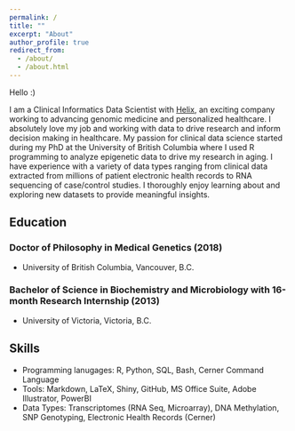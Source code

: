 ```yaml
---
permalink: /
title: ""
excerpt: "About"
author_profile: true
redirect_from: 
  - /about/
  - /about.html
---
```


Hello :)

I am a Clinical Informatics Data Scientist with [Helix](https://www.helix.com/), an exciting company working to advancing genomic medicine and personalized healthcare. I absolutely love my job and working with data to drive research and inform decision making in healthcare. My passion for clinical data science started during my PhD at the University of British Columbia where I used R programming to analyze epigenetic data to drive my research in aging. I have experience with a variety of data types ranging from clinical data extracted from millions of patient electronic health records to RNA sequencing of case/control studies. I thoroughly enjoy learning about and exploring new datasets to provide meaningful insights.  

## Education

### Doctor of Philosophy in Medical Genetics (2018)
* University of British Columbia, Vancouver, B.C.

### Bachelor of Science in Biochemistry and Microbiology with 16-month Research Internship (2013)
* University of Victoria, Victoria, B.C.

## Skills
* Programming lanugages: R, Python, SQL, Bash, Cerner Command Language
* Tools: Markdown, LaTeX, Shiny, GitHub, MS Office Suite, Adobe Illustrator, PowerBI
* Data Types: Transcriptomes (RNA Seq, Microarray), DNA Methylation, SNP Genotyping, Electronic Health Records (Cerner)


